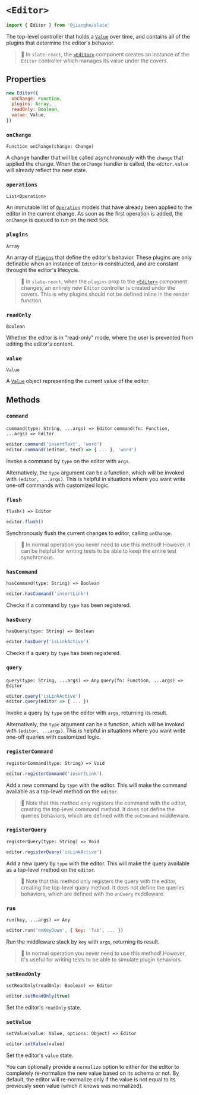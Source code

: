 # `<Editor>`

```js
import { Editor } from '@jianghe/slate'
```

The top-level controller that holds a [`Value`](./value.md) over time, and contains all of the plugins that determine the editor's behavior.

> 🤖 In `slate-react`, the [`<Editor>`](../slate-react/editor.md) component creates an instance of the `Editor` controller which manages its value under the covers.

## Properties

```js
new Editor({
  onChange: Function,
  plugins: Array,
  readOnly: Boolean,
  value: Value,
})
```

### `onChange`

`Function onChange(change: Change)`

A change handler that will be called asynchronously with the `change` that applied the change. When the `onChange` handler is called, the `editor.value` will already reflect the new state.

### `operations`

`List<Operation>`

An immutable list of [`Operation`](./operation.md) models that have already been applied to the editor in the current change. As soon as the first operation is added, the `onChange` is queued to run on the next tick.

### `plugins`

`Array`

An array of [`Plugins`](./plugins.md) that define the editor's behavior. These plugins are only definable when an instance of `Editor` is constructed, and are constant throught the editor's lifecycle.

> 🤖 In `slate-react`, when the `plugins` prop to the [`<Editor>`](../slate-react/editor.md) component changes, an entirely new `Editor` controller is created under the covers. This is why plugins should not be defined inline in the render function.

### `readOnly`

`Boolean`

Whether the editor is in "read-only" mode, where the user is prevented from editing the editor's content.

### `value`

`Value`

A [`Value`](../slate/value.md) object representing the current value of the editor.

## Methods

### `command`

`command(type: String, ...args) => Editor`
`command(fn: Function, ...args) => Editor`

```js
editor.command('insertText', 'word')
editor.command((editor, text) => { ... }, 'word')
```

Invoke a command by `type` on the editor with `args`.

Alternatively, the `type` argument can be a function, which will be invoked with `(editor, ...args)`. This is helpful in situations where you want write one-off commands with customized logic.

### `flush`

`flush() => Editor`

```js
editor.flush()
```

Synchronously flush the current changes to editor, calling `onChange`.

> 🤖 In normal operation you never need to use this method! However, it can be helpful for writing tests to be able to keep the entire test synchronous.

### `hasCommand`

`hasCommand(type: String) => Boolean`

```js
editor.hasCommand('insertLink')
```

Checks if a command by `type` has been registered.

### `hasQuery`

`hasQuery(type: String) => Boolean`

```js
editor.hasQuery('isLinkActive')
```

Checks if a query by `type` has been registered.

### `query`

`query(type: String, ...args) => Any`
`query(fn: Function, ...args) => Editor`

```js
editor.query('isLinkActive')
editor.query(editor => { ... })
```

Invoke a query by `type` on the editor with `args`, returning its result.

Alternatively, the `type` argument can be a function, which will be invoked with `(editor, ...args)`. This is helpful in situations where you want write one-off queries with customized logic.

### `registerCommand`

`registerCommand(type: String) => Void`

```js
editor.registerCommand('insertLink')
```

Add a new command by `type` with the editor. This will make the command available as a top-level method on the `editor`.

> 🤖 Note that this method only registers the command with the editor, creating the top-level command method. It does not define the queries behaviors, which are defined with the `onCommand` middleware.

### `registerQuery`

`registerQuery(type: String) => Void`

```js
editor.registerQuery('isLinkActive')
```

Add a new query by `type` with the editor. This will make the query available as a top-level method on the `editor`.

> 🤖 Note that this method only registers the query with the editor, creating the top-level query method. It does not define the queries behaviors, which are defined with the `onQuery` middleware.

### `run`

`run(key, ...args) => Any`

```js
editor.run('onKeyDown', { key: 'Tab', ... })
```

Run the middleware stack by `key` with `args`, returning its result.

> 🤖 In normal operation you never need to use this method! However, it's useful for writing tests to be able to simulate plugin behaviors.

### `setReadOnly`

`setReadOnly(readOnly: Boolean) => Editor`

```js
editor.setReadOnly(true)
```

Set the editor's `readOnly` state.

### `setValue`

`setValue(value: Value, options: Object) => Editor`

```js
editor.setValue(value)
```

Set the editor's `value` state.

You can optionally provide a `normalize` option to either for the editor to completely re-normalize the new value based on its schema or not. By default, the editor will re-normalize only if the value is not equal to its previously seen value (which it knows was normalized).
